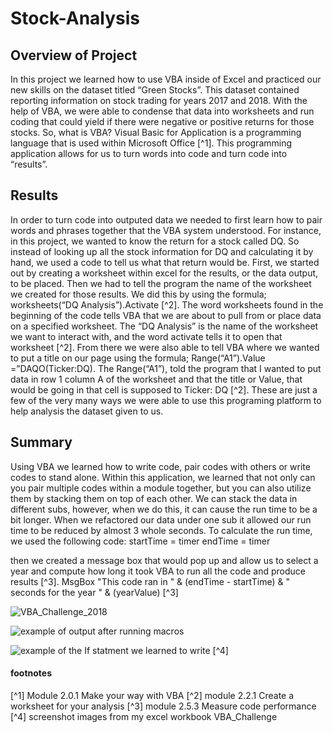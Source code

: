 # Stock-Analysis

## Overview of Project

In this project we learned how to use VBA inside of Excel and practiced our new skills on the dataset titled “Green Stocks”. This dataset contained reporting information on stock trading for years 2017 and 2018. With the help of VBA, we were able to condense that data into worksheets and run coding that could yield if there were negative or positive returns for those stocks. So, what is VBA? Visual Basic for Application is a programming language that is used within Microsoft Office [^1]. This programming application allows for us to turn words into code and turn code into “results”.


## Results 

 In order to turn code into outputed data we needed to first learn how to pair words and phrases together that the VBA system understood. For instance, in this project, we wanted to know the return for a stock called DQ. So instead of looking up all the stock information for DQ and calculating it by hand, we used a code to tell us what that return would be. First, we started out by creating a worksheet within excel for the results, or the data output, to be placed. Then we had to tell the program the name of the worksheet we created for those results. We did this by using the formula; worksheets(“DQ Analysis”).Activate [^2]. The word worksheets found in the beginning of the code tells VBA that we are about to pull from or place data on a specified worksheet. The “DQ Analysis” is the name of the worksheet we want to interact with, and the word activate tells it to open that worksheet [^2]. From there we were also able to tell VBA where we wanted to put a title on our page using the formula; Range(“A1”).Value =”DAQO(Ticker:DQ). The Range(“A1”), told the program that I wanted to put data in row 1 column A of the worksheet and that the title or Value, that would be going in that cell is supposed to Ticker: DQ [^2]. These are just a few of the very many ways we were able to use this programing platform to help analysis the dataset given to us. 


## Summary 

Using VBA we learned how to write code, pair codes with others or write codes to stand alone. Within this application, we learned that not only can you pair multiple codes within a module together, but you can also utilize them by stacking them on top of each other. We can stack the data in different subs, however, when we do this, it can cause the run time to be a bit longer. When we refactored our data under one sub it allowed our run time to be reduced by almost 3 whole seconds. To calculate the run time, we used the following code:
startTime = timer
endTime = timer

then we created a message box that would pop up and allow us to select a year and compute how long it took VBA to run all the code and produce results [^3].
MsgBox "This code ran in " & (endTime - startTime) & " seconds for the year " & (yearValue)
[^3]

![VBA_Challenge_2018](https://user-images.githubusercontent.com/112769590/191878926-edc43a37-b039-49c9-89aa-16c4ce84d46c.png)

![example of output after running macros](https://user-images.githubusercontent.com/112769590/191878707-a6242477-b626-42a7-a064-c903c532e364.png)

![example of the If statment we learned to write](https://user-images.githubusercontent.com/112769590/191878881-4826716e-978a-4236-a686-d4d03bfa34b8.png)
[^4]

#### footnotes
[^1] Module 2.0.1 Make your way with VBA
[^2] module 2.2.1 Create a worksheet for your analysis 
[^3] module 2.5.3 Measure code performance 
[^4] screenshot images from my excel workbook VBA_Challenge

